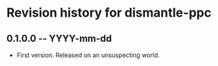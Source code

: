 # Revision history for dismantle-ppc

## 0.1.0.0  -- YYYY-mm-dd

* First version. Released on an unsuspecting world.
